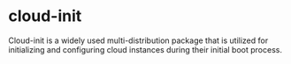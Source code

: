 # cloud-init

Cloud-init is a widely used multi-distribution package that is utilized for initializing and configuring cloud instances during their initial boot process. 